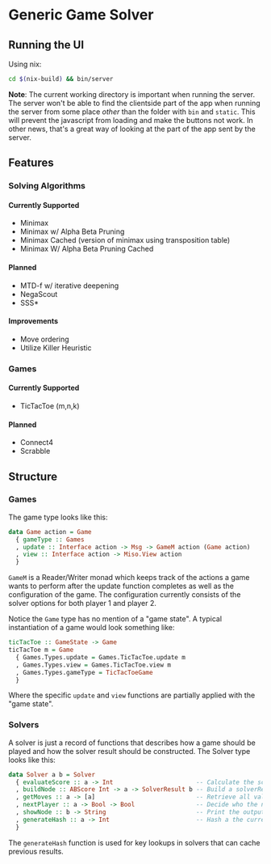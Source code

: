# Generic Game Solver

## Running the UI

Using nix:

```bash
cd $(nix-build) && bin/server
```

**Note**: The current working directory is important when running the server. The server won't be able to find the clientside part of the app when running the server from some place *other* than the folder with `bin` and `static`. This will prevent the javascript from loading and make the buttons not work. In other news, that's a great way of looking at the part of the app sent by the server.

## Features

### Solving Algorithms

#### Currently Supported

- Minimax
- Minimax w/ Alpha Beta Pruning
- Minimax Cached (version of minimax using transposition table)
- Minimax W/ Alpha Beta Pruning Cached

#### Planned 

- MTD-f w/ iterative deepening
- NegaScout
- SSS*

#### Improvements

- Move ordering
- Utilize Killer Heuristic

### Games 

#### Currently Supported

- TicTacToe (m,n,k)

#### Planned

- Connect4
- Scrabble



## Structure

### Games

The game type looks like this:
```haskell
data Game action = Game 
  { gameType :: Games
  , update :: Interface action -> Msg -> GameM action (Game action)
  , view :: Interface action -> Miso.View action 
  } 
```
`GameM` is a Reader/Writer monad which keeps track of the actions a game wants to perform after the update function completes as well as the configuration of the game. The configuration currently consists of the solver options for both player 1 and player 2.

Notice the `Game` type has no mention of a "game state". A typical instantiation of a game would look something like:
```haskell
ticTacToe :: GameState -> Game
ticTacToe m = Game 
  { Games.Types.update = Games.TicTacToe.update m
  , Games.Types.view = Games.TicTacToe.view m
  , Games.Types.gameType = TicTacToeGame
  }
```
Where the specific `update` and `view` functions are partially applied with the "game state".

### Solvers
A solver is just a record of functions that describes how a game should be played and how the solver result should be constructed.
The Solver type looks like this:
```haskell
data Solver a b = Solver 
  { evaluateScore :: a -> Int                       -- Calculate the score for the current game state
  , buildNode :: ABScore Int -> a -> SolverResult b -- Build a solverResult node from a games state
  , getMoves :: a -> [a]                            -- Retrieve all valid possible moves of a game state
  , nextPlayer :: a -> Bool -> Bool                 -- Decide who the next player is
  , showNode :: b -> String                         -- Print the output nodes
  , generateHash :: a -> Int                        -- Hash a the current game state
  }
```
The `generateHash` function is used for key lookups in solvers that can cache previous results.
